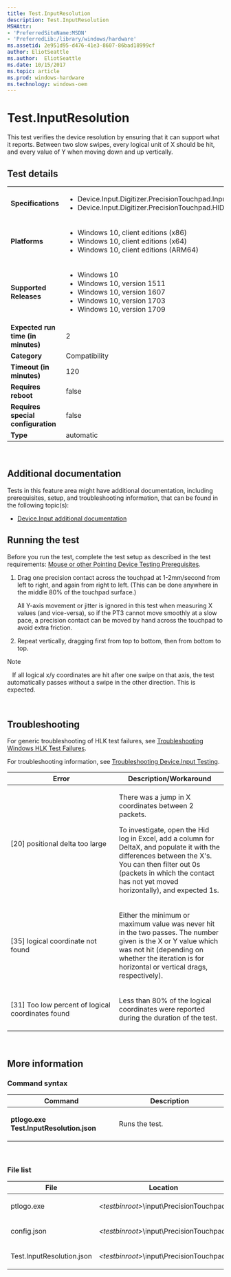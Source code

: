 ```yaml
---
title: Test.InputResolution
description: Test.InputResolution
MSHAttr:
- 'PreferredSiteName:MSDN'
- 'PreferredLib:/library/windows/hardware'
ms.assetid: 2e951d95-d476-41e3-8607-86bad18999cf
author: EliotSeattle
ms.author:  EliotSeattle
ms.date: 10/15/2017
ms.topic: article
ms.prod: windows-hardware
ms.technology: windows-oem
---
```


# <span id="p_hlk_test.2bc34740-73c5-4a63-a9fd-a7bab6051a55"></span>Test.InputResolution


This test verifies the device resolution by ensuring that it can support what it reports. Between two slow swipes, every logical unit of X should be hit, and every value of Y when moving down and up vertically.

## Test details
|||
|---|---|
| **Specifications**  | <ul><li>Device.Input.Digitizer.PrecisionTouchpad.InputResolution</li><li>Device.Input.Digitizer.PrecisionTouchpad.HIDCompliant</li></ul> |  
| **Platforms**   | <ul><li>Windows 10, client editions (x86)</li><li>Windows 10, client editions (x64)</li><li>Windows 10, client editions (ARM64)</li></ul> |
| **Supported Releases** | <ul><li>Windows 10</li><li>Windows 10, version 1511</li><li>Windows 10, version 1607</li><li>Windows 10, version 1703</li><li>Windows 10, version 1709</li></ul> |
|**Expected run time (in minutes)**| 2 |
|**Category**| Compatibility |
|**Timeout (in minutes)**| 120 |
|**Requires reboot**| false |
|**Requires special configuration**| false |
|**Type**| automatic |

 

## <span id="Additional_documentation"></span><span id="additional_documentation"></span><span id="ADDITIONAL_DOCUMENTATION"></span>Additional documentation


Tests in this feature area might have additional documentation, including prerequisites, setup, and troubleshooting information, that can be found in the following topic(s):

-   [Device.Input additional documentation](device-input-additional-documentation.md)

## <span id="Running_the_test"></span><span id="running_the_test"></span><span id="RUNNING_THE_TEST"></span>Running the test


Before you run the test, complete the test setup as described in the test requirements: [Mouse or other Pointing Device Testing Prerequisites](mouse-or-other-pointing-device-testing-prerequisites.md).

1.  Drag one precision contact across the touchpad at 1-2mm/second from left to right, and again from right to left. (This can be done anywhere in the middle 80% of the touchpad surface.)

    All Y-axis movement or jitter is ignored in this test when measuring X values (and vice-versa), so if the PT3 cannot move smoothly at a slow pace, a precision contact can be moved by hand across the touchpad to avoid extra friction.

2.  Repeat vertically, dragging first from top to bottom, then from bottom to top.

>[!NOTE]
>  
If all logical x/y coordinates are hit after one swipe on that axis, the test automatically passes without a swipe in the other direction. This is expected.

 

## <span id="Troubleshooting"></span><span id="troubleshooting"></span><span id="TROUBLESHOOTING"></span>Troubleshooting


For generic troubleshooting of HLK test failures, see [Troubleshooting Windows HLK Test Failures](..\user\troubleshooting-windows-hlk-test-failures.md).

For troubleshooting information, see [Troubleshooting Device.Input Testing](troubleshooting-deviceinput-testing.md).

<table>
<colgroup>
<col width="50%" />
<col width="50%" />
</colgroup>
<thead>
<tr class="header">
<th>Error</th>
<th>Description/Workaround</th>
</tr>
</thead>
<tbody>
<tr class="odd">
<td><p>[20] positional delta too large</p></td>
<td><p>There was a jump in X coordinates between 2 packets.</p>
<p>To investigate, open the Hid log in Excel, add a column for DeltaX, and populate it with the differences between the X's. You can then filter out 0s (packets in which the contact has not yet moved horizontally), and expected 1s.</p></td>
</tr>
<tr class="even">
<td><p>[35] logical coordinate not found</p></td>
<td><p>Either the minimum or maximum value was never hit in the two passes. The number given is the X or Y value which was not hit (depending on whether the iteration is for horizontal or vertical drags, respectively).</p></td>
</tr>
<tr class="odd">
<td><p>[31] Too low percent of logical coordinates found</p></td>
<td><p>Less than 80% of the logical coordinates were reported during the duration of the test.</p></td>
</tr>
</tbody>
</table>

 

## <span id="More_information"></span><span id="more_information"></span><span id="MORE_INFORMATION"></span>More information


### <span id="Command_syntax"></span><span id="command_syntax"></span><span id="COMMAND_SYNTAX"></span>Command syntax

<table>
<colgroup>
<col width="50%" />
<col width="50%" />
</colgroup>
<thead>
<tr class="header">
<th>Command</th>
<th>Description</th>
</tr>
</thead>
<tbody>
<tr class="odd">
<td><p><strong>ptlogo.exe Test.InputResolution.json</strong></p></td>
<td><p>Runs the test.</p></td>
</tr>
</tbody>
</table>

 

### <span id="File_list"></span><span id="file_list"></span><span id="FILE_LIST"></span>File list

<table>
<colgroup>
<col width="50%" />
<col width="50%" />
</colgroup>
<thead>
<tr class="header">
<th>File</th>
<th>Location</th>
</tr>
</thead>
<tbody>
<tr class="odd">
<td><p>ptlogo.exe</p></td>
<td><p><em>&lt;testbinroot&gt;</em>\input\PrecisionTouchpad\</p></td>
</tr>
<tr class="even">
<td><p>config.json</p></td>
<td><p><em>&lt;testbinroot&gt;</em>\input\PrecisionTouchpad\</p></td>
</tr>
<tr class="odd">
<td><p>Test.InputResolution.json</p></td>
<td><p><em>&lt;testbinroot&gt;</em>\input\PrecisionTouchpad\</p></td>
</tr>
</tbody>
</table>

 

 

 






